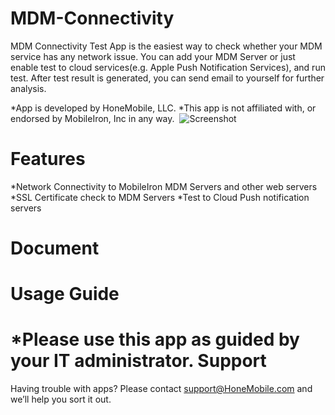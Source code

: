MDM-Connectivity
=======
MDM Connectivity Test App is the easiest way to check whether your MDM service has any network issue. You can add your MDM Server or just enable test to cloud services(e.g. Apple Push Notification Services), and run test. After test result is generated, you can send email to yourself for further analysis.

 *App is developed by HoneMobile, LLC.
 *This app is not affiliated with, or endorsed by MobileIron, Inc in any way.  ![Screenshot](https://raw.github.com/honemobile/MDM-Connectivity/master/ScreenshotMDM.png)

Features
=======
 *Network Connectivity to MobileIron MDM Servers and other web servers
 *SSL Certificate check to MDM Servers
 *Test to Cloud Push notification servers

Document
=======

Usage Guide
=======
 *Please use this app as guided by your IT administrator.
Support
=======
Having trouble with apps? Please contact support@HoneMobile.com and we’ll help you sort it out.


